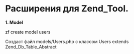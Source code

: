 Расширения для Zend_Tool.
=========================

**1. Model**

zf create model users

Создаст файл models/Users.php с классом Users extends Zend\_Db\_Table\_Abstract